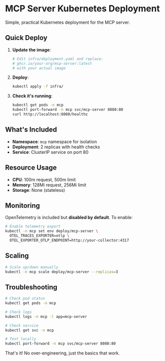 # MCP Server Kubernetes Deployment

Simple, practical Kubernetes deployment for the MCP server.

## Quick Deploy

1. **Update the image**:
   ```bash
   # Edit infra/deployment.yaml and replace:
   # ghcr.io/your-org/mcp-server:latest
   # with your actual image
   ```

2. **Deploy**:
   ```bash
   kubectl apply -f infra/
   ```

3. **Check it's running**:
   ```bash
   kubectl get pods -n mcp
   kubectl port-forward -n mcp svc/mcp-server 8080:80
   curl http://localhost:8080/healthz
   ```

## What's Included

- **Namespace**: `mcp` namespace for isolation
- **Deployment**: 2 replicas with health checks
- **Service**: ClusterIP service on port 80

## Resource Usage

- **CPU**: 100m request, 500m limit
- **Memory**: 128Mi request, 256Mi limit
- **Storage**: None (stateless)

## Monitoring

OpenTelemetry is included but **disabled by default**. To enable:

```bash
# Enable telemetry export
kubectl -n mcp set env deploy/mcp-server \
  OTEL_TRACES_EXPORTER=otlp \
  OTEL_EXPORTER_OTLP_ENDPOINT=http://your-collector:4317
```

## Scaling

```bash
# Scale up/down manually
kubectl -n mcp scale deploy/mcp-server --replicas=3
```

## Troubleshooting

```bash
# Check pod status
kubectl get pods -n mcp

# Check logs
kubectl logs -n mcp -l app=mcp-server

# Check service
kubectl get svc -n mcp

# Test locally
kubectl port-forward -n mcp svc/mcp-server 8080:80
```

That's it! No over-engineering, just the basics that work.
